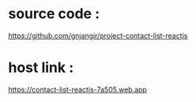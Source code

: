 # source code :
https://github.com/gnjangir/project-contact-list-reactjs

# host link :
https://contact-list-reactjs-7a505.web.app
